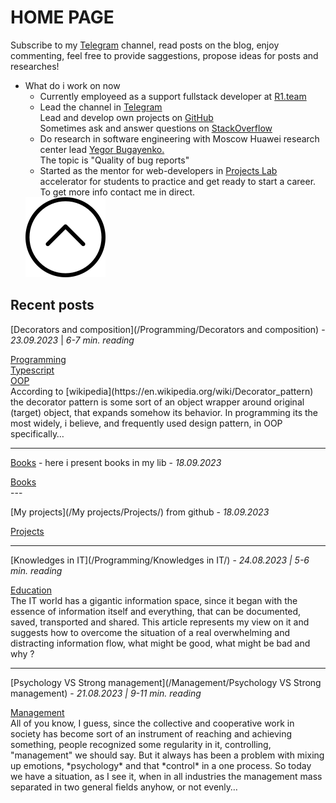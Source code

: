 # **HOME PAGE**
Subscribe to my [Telegram](https://t.me/NextStepOrg) channel, read posts on the blog, enjoy commenting, feel free to provide saggestions, propose ideas for posts and researches!
<link href="/stylesheets/home-page.css" rel="stylesheet" type="text/css"/>
<ul class="drop-down-menu">
   <li class="drop-down-list">
    What do i work on now
        <ul class="drop-down-items ddi-closed">
            <li>Currently employeed as a support fullstack developer at <a href="https://r1.team" target="_blank">R1.team</a></li>
            <li>Lead the channel in <a href="https://t.me/NextStepOrg" target="_blank">Telegram</a><br/>
                Lead and develop own projects on <a href="https://github.com/MyNameIsNeXTSTEP" target="_blank">GitHub</a><br/>
                Sometimes ask and answer questions on <a href="https://stackoverflow.com/users/19100691/gadzhiev-islam" target="_blank">StackOverflow</a>
            </li>
            <li>Do research in software engineering with Moscow Huawei research center lead <a href="https://www.yegor256.com" target="_blank">Yegor Bugayenko.</a><br/>
                The topic is "Quality of bug reports"
            </li>
            <li>
                Started as the mentor for web-developers in <u>Projects Lab</u> accelerator for students to practice and get ready to start a career.<br/>
                To get more info contact me in direct.
            </li>
        </ul>
    </li>
    <img
        class="upArrowIcon dd-closed"
        src="/assets/upArrow.png"
    />
</ul>

## **Recent posts**
[Decorators and composition](/Programming/Decorators and composition) - *23.09.2023* | *6-7 min. reading*  
<link href="/stylesheets/tags.css" rel="stylesheet" type="text/css"/>
<div class="tags">
    <div class='tag'>
        <a href="/tags#Programming">Programming</a>
    </div>
    <div class='tag'>
        <a href="/tags#Typescript">Typescript</a>
    </div>
    <div class='tag'>
        <a href="/tags#OOP">OOP</a>
    </div>
</div>
According to [wikipedia](https://en.wikipedia.org/wiki/Decorator_pattern)  the decorator pattern is some sort of an object wrapper around original (target) object, that expands somehow its behavior. In programming its the most widely, i believe, and frequently used design pattern, in OOP specifically…

---

[Books](/Books/Books) - here i present books in my lib - *18.09.2023*
<link href="/stylesheets/tags.css" rel="stylesheet" type="text/css"/>
<div class="tags">
    <div class='tag'>
        <a href='/tags/#Books'>Books</a>
    </div>
</div>
---

[My projects](/My projects/Projects/) from github - *18.09.2023*
<link href="/stylesheets/tags.css" rel="stylesheet" type="text/css"/>
<div class="tags">
    <div class='tag'>
        <a href='/tags/#Projects'>Projects</a>
    </div>
</div>

---

[Knowledges in IT](/Programming/Knowledges in IT/) - *24.08.2023 | 5-6 min. reading*
<link href="/stylesheets/tags.css" rel="stylesheet" type="text/css"/>
<div class="tags">
    <div class='tag'>
        <a href='/tags/#Education'>Education</a>
    </div>
</div>
The IT world has a gigantic information space, since it began with the essence of information itself and everything, that can be documented, saved, transported and shared.
This article represents my view on it and suggests how to overcome the situation of a real overwhelming and distracting information flow, what might be good, what might be bad and why ?

---

[Psychology VS Strong management](/Management/Psychology VS Strong management) - *21.08.2023 | 9-11 min. reading*
<link href="/stylesheets/tags.css" rel="stylesheet" type="text/css"/>
<div class="tags">
    <div class='tag'>
        <a href='/tags/#Management'>Management</a>
    </div>
</div>
All of you know, I guess, since the collective and cooperative work in society has become sort of an instrument of reaching and achieving something, people recognized some regularity in it, controlling, "management" we should say.
But it always has been a problem with mixing up emotions, *psychology* and that *control* in a one process. So today we have a situation, as I see it, when in all industries the management mass separated in two general fields anyhow, or not evenly…